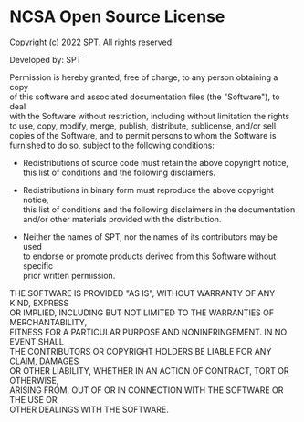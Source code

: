 # NCSA Open Source License  

Copyright (c) 2022 SPT. All rights reserved.  

Developed by: SPT

Permission is hereby granted, free of charge, to any person obtaining a copy  
of this software and associated documentation files (the "Software"), to deal  
with the Software without restriction, including without limitation the rights  
to use, copy, modify, merge, publish, distribute, sublicense, and/or sell  
copies of the Software, and to permit persons to whom the Software is  
furnished to do so, subject to the following conditions:  

* Redistributions of source code must retain the above copyright notice,  
this list of conditions and the following disclaimers.  

* Redistributions in binary form must reproduce the above copyright notice,  
this list of conditions and the following disclaimers in the documentation  
and/or other materials provided with the distribution.  

* Neither the names of SPT, nor the names of its contributors may be used  
to endorse or promote products derived from this Software without specific  
prior written permission.  

THE SOFTWARE IS PROVIDED "AS IS", WITHOUT WARRANTY OF ANY KIND, EXPRESS  
OR IMPLIED, INCLUDING BUT NOT LIMITED TO THE WARRANTIES OF MERCHANTABILITY,  
FITNESS FOR A PARTICULAR PURPOSE AND NONINFRINGEMENT. IN NO EVENT SHALL  
THE CONTRIBUTORS OR COPYRIGHT HOLDERS BE LIABLE FOR ANY CLAIM, DAMAGES  
OR OTHER LIABILITY, WHETHER IN AN ACTION OF CONTRACT, TORT OR OTHERWISE,  
ARISING FROM, OUT OF OR IN CONNECTION WITH THE SOFTWARE OR THE USE OR  
OTHER DEALINGS WITH THE SOFTWARE.

